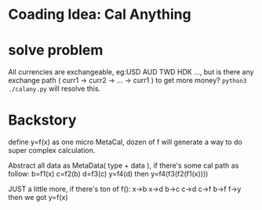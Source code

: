 # Coading Idea: Cal Anything

# solve problem
All currencies are exchangeable, eg:USD AUD TWD HDK ..., but is there any exchange path ( curr1 -> curr2 -> ... -> curr1 ) to get more money?
`python3 ./calany.py` will resolve this.

# Backstory
define y=f(x) as one micro MetaCal, dozen of f will generate a way to do super complex calculation.

Abstract all data as MetaData( type + data ), if there's some cal path as follow:
  b=f1(x)
  c=f2(b)
  d=f3(c)
  y=f4(d)
then y=f4(f3(f2(f1(x))))

JUST a little more, if there's ton of f():
  x->b
  x->d
  b->c
  c->d
  c->f
  b->f
  f->y
then we got y=f(x)
